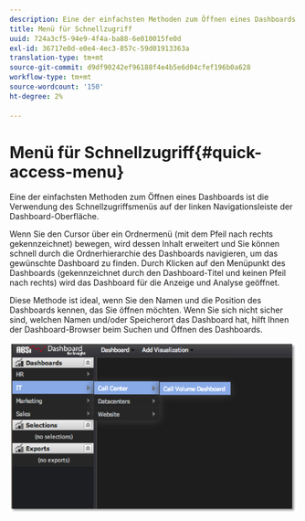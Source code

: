 ```yaml
---
description: Eine der einfachsten Methoden zum Öffnen eines Dashboards ist die Verwendung des Schnellzugriffsmenüs auf der linken Navigationsleiste der Dashboard-Oberfläche.
title: Menü für Schnellzugriff
uuid: 724a3cf5-94e9-4f4a-ba88-6e010015fe0d
exl-id: 36717e0d-e0e4-4ec3-857c-59d01913363a
translation-type: tm+mt
source-git-commit: d9df90242ef96188f4e4b5e6d04cfef196b0a628
workflow-type: tm+mt
source-wordcount: '150'
ht-degree: 2%

---
```


# Menü für Schnellzugriff{#quick-access-menu}

Eine der einfachsten Methoden zum Öffnen eines Dashboards ist die Verwendung des Schnellzugriffsmenüs auf der linken Navigationsleiste der Dashboard-Oberfläche.

Wenn Sie den Cursor über ein Ordnermenü (mit dem Pfeil nach rechts gekennzeichnet) bewegen, wird dessen Inhalt erweitert und Sie können schnell durch die Ordnerhierarchie des Dashboards navigieren, um das gewünschte Dashboard zu finden. Durch Klicken auf den Menüpunkt des Dashboards (gekennzeichnet durch den Dashboard-Titel und keinen Pfeil nach rechts) wird das Dashboard für die Anzeige und Analyse geöffnet.

Diese Methode ist ideal, wenn Sie den Namen und die Position des Dashboards kennen, das Sie öffnen möchten. Wenn Sie sich nicht sicher sind, welchen Namen und/oder Speicherort das Dashboard hat, hilft Ihnen der Dashboard-Browser beim Suchen und Öffnen des Dashboards.

![](assets/quick_access_menu.png)
